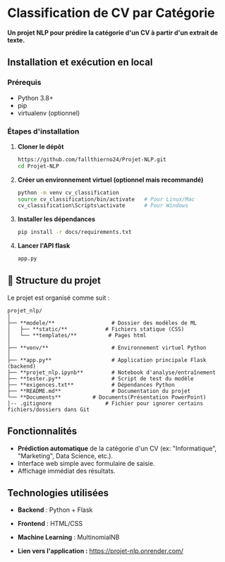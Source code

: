 # Classification de CV par Catégorie

**Un projet NLP pour prédire la catégorie d'un CV à partir d'un extrait de texte.**

## Installation et exécution en local

### Prérequis
- Python 3.8+
- pip
- virtualenv (optionnel)
  
### Étapes d'installation

1. **Cloner le dépôt**
   ```sh
   https://github.com/fallthierno24/Projet-NLP.git
   cd Projet-NLP
   ```

2. **Créer un environnement virtuel (optionnel mais recommandé)**
   ```sh
   python -m venv cv_classification
   source cv_classification/bin/activate   # Pour Linux/Mac
   cv_classification\Scripts\activate      # Pour Windows
   ```

3. **Installer les dépendances**
   ```sh
   pip install -r docs/requirements.txt
   ```

4. **Lancer l'API flask**
   ```sh
   app.py
   ```

## 📂 Structure du projet 

Le projet est organisé comme suit :

```
projet_nlp/  
│  
├── **modele/**                  # Dossier des modèles de ML 
│   ├── **static/**            # Fichiers statique (CSS)  
│   └── **templates/**          # Pages html
│  
├── **venv/**                    # Environnement virtuel Python 
│  
├── **app.py**                   # Application principale Flask (backend)  
├── **projet_nlp.ipynb**         # Notebook d'analyse/entraînement  
├── **tester.py**                # Script de test du modèle  
├── **exigences.txt**            # Dépendances Python  
├── **README.md**                # Documentation du projet  
└── **Documents**          # Documents(Présentation PowerPoint)
│-- .gitignore                 # Fichier pour ignorer certains fichiers/dossiers dans Git

```

## Fonctionnalités
- **Prédiction automatique** de la catégorie d'un CV (ex: "Informatique", "Marketing", Data Science, etc.).
- Interface web simple avec formulaire de saisie.
- Affichage immédiat des résultats.

## Technologies utilisées
- **Backend** : Python + Flask
- **Frontend** : HTML/CSS
- **Machine Learning** : MultinomialNB


- **Lien vers l'application :**  https://projet-nlp.onrender.com/

